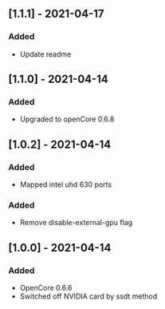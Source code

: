 ## [1.1.1] - 2021-04-17

### Added
- Update readme

## [1.1.0] - 2021-04-14

### Added
- Upgraded to openCore 0.6.8

## [1.0.2] - 2021-04-14

### Added
- Mapped intel uhd 630 ports

### Added
- Remove disable-external-gpu flag 

## [1.0.0] - 2021-04-14

### Added

- OpenCore 0.6.6 
- Switched off NVIDIA card by ssdt method